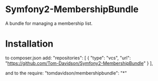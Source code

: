 Symfony2-MembershipBundle
=========================

A bundle for managing a membership list.

Installation
============
to composer.json add:
    "repositories": [
        {
            "type": "vcs",
            "url": "https://github.com/Tom-Davidson/Symfony2-MembershipBundle"
        }
    ],

and to the require:
	"tomdavidson/membershipbundle": "*"
